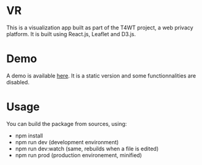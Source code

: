 # VR
This is a visualization app built as part of the T4WT project, a web privacy platform. It is built using React.js, Leaflet and D3.js.

# Demo
A demo is available [here](https://t4wt.ngsens.com/demo). It is a static version and some functionnalities are disabled.

# Usage
You can build the package from sources, using:
- npm install
- npm run dev (development environment)
- npm run dev:watch (same, rebuilds when a file is edited)
- npm run prod (production environement, minified)
